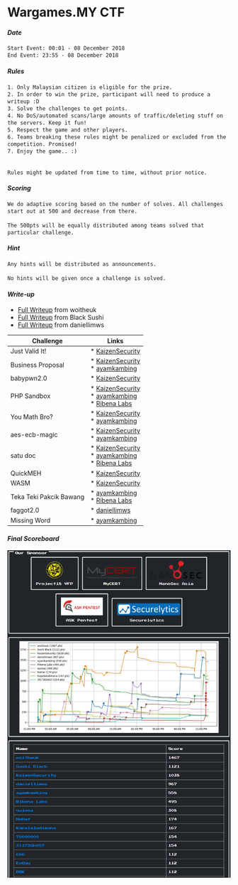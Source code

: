 # Wargames.MY CTF

#### *Date*

```text
Start Event: 00:01 - 08 December 2018
End Event: 23:55 - 08 December 2018
```

#### *Rules*

```text
1. Only Malaysian citizen is eligible for the prize.
2. In order to win the prize, participant will need to produce a writeup :D
3. Solve the challenges to get points.
4. No DoS/automated scans/large amounts of traffic/deleting stuff on the servers. Keep it fun!
5. Respect the game and other players.
6. Teams breaking these rules might be penalized or excluded from the competition. Promised!
7. Enjoy the game.. :)


Rules might be updated from time to time, without prior notice.
```

#### *Scoring*

```text
We do adaptive scoring based on the number of solves. All challenges start out at 500 and decrease from there.

The 500pts will be equally distributed among teams solved that particular challenge.
```

#### *Hint*

```text
Any hints will be distributed as announcements.

No hints will be given once a challenge is solved.
```

#### *Write-up*

* [Full Writeup](writeup/woitheuk.pdf) from woitheuk
* [Full Writeup](writeup/Black%20Sushi.pdf) from Black Sushi
* [Full Writeup](https://daniellimws.github.io/wargamesmy-writeups.html) from daniellimws

|Challenge|Links|
|---------|-----|
|Just Valid It!         |* [KaizenSecurity](https://kaizen1996.wordpress.com/2018/12/09/wargames-my-ctf-2018-just-valid-it-writeup/)      |
|Business Proposal      |* [KaizenSecurity](https://kaizen1996.wordpress.com/2018/12/09/wargames-my-ctf-2018-business-proposalwriteup/) <br> * [ayamkambing](https://huntforbug.io/wargames-my-december-2018-business-proposal/)                              |
|babypwn2.0             |* [KaizenSecurity](https://kaizen1996.wordpress.com/2018/12/09/wargames-my-ctf-2018-babypwn2-0-writeup/)         |
|PHP Sandbox            |* [KaizenSecurity](https://kaizen1996.wordpress.com/2018/12/09/wargames-my-ctf-2018-php-sandbox-writeup/) <br> * [ayamkambing](https://huntforbug.io/wargames-my-december-2018-php-sandbox/) <br> * [Ribena Labs](http://www.jasveermaan.com/index.php/2018/12/09/wgmy18-php-sandbox/)                             |
|You Math Bro?          |* [KaizenSecurity](https://kaizen1996.wordpress.com/2018/12/09/wargames-my-ctf-2018-aes-ecb-magic-writeup-2/) <br> * [ayamkambing](https://huntforbug.io/wargames-my-december-2018-you-math-bro/)                                   |
|aes-ecb-magic          |* [KaizenSecurity](https://kaizen1996.wordpress.com/2018/12/09/wargames-my-ctf-2018-aes-ecb-magic-writeup/) <br> * [ayamkambing](https://huntforbug.io/wargames-my-december-2018-aes-ecb-magic/)                                  |
|satu doc               |* [KaizenSecurity](https://kaizen1996.wordpress.com/2018/12/09/wargames-my-ctf-2018-satu-doc-writeup/) <br> * [ayamkambing](https://huntforbug.io/wargames-my-december-2018-1-docx/) <br> * [Ribena Labs](http://www.jasveermaan.com/index.php/2018/12/09/wgmy18-satu-doc/)                                |
|QuickMEH               |* [KaizenSecurity](https://kaizen1996.wordpress.com/2018/12/09/wargames-my-ctf-2018-quickmeh-writeup/)           |
|WASM                   |* [KaizenSecurity](https://kaizen1996.wordpress.com/2018/12/09/49/)                                              |
|Teka Teki Pakcik Bawang|* [ayamkambing](https://huntforbug.io/wargames-my-december-2018-teka-teki-pakcik-bawang/) <br> * [Ribena Labs](http://www.jasveermaan.com/index.php/2018/12/09/wgmy18-teka-teki-pakcik-bawang/)                 |
|faggot2.0				|* [daniellimws](https://daniellimws.github.io/wargamesmy-faggot.html)|
|Missing Word|* [ayamkambing](https://huntforbug.io/wargames-my-december-2018-missing-word/)|

#### *Final Scoreboard*

![image](score.png)
